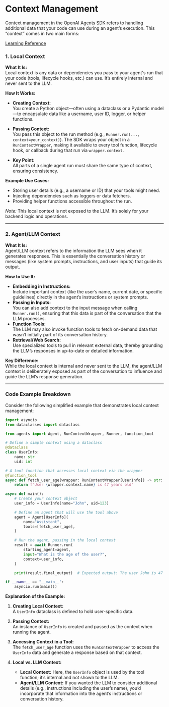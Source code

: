 # Context Management

Context management in the OpenAI Agents SDK refers to handling additional data that your code can use during an agent’s execution. This “context” comes in two main forms:

[Learning Reference](https://openai.github.io/openai-agents-python/context/)

### 1. Local Context

**What It Is:**  
Local context is any data or dependencies you pass to your agent's run that your code (tools, lifecycle hooks, etc.) can use. It’s entirely internal and never sent to the LLM.

**How It Works:**

- **Creating Context:**  
  You create a Python object—often using a dataclass or a Pydantic model—to encapsulate data like a username, user ID, logger, or helper functions.
- **Passing Context:**  
  You pass this object to the run method (e.g., `Runner.run(..., context=your_context)`). The SDK wraps your object in a `RunContextWrapper`, making it available to every tool function, lifecycle hook, or callback during that run via `wrapper.context`.

- **Key Point:**  
  All parts of a single agent run must share the same type of context, ensuring consistency.

**Example Use Cases:**

- Storing user details (e.g., a username or ID) that your tools might need.
- Injecting dependencies such as loggers or data fetchers.
- Providing helper functions accessible throughout the run.

_Note:_ This local context is not exposed to the LLM. It’s solely for your backend logic and operations.

---

### 2. Agent/LLM Context

**What It Is:**  
Agent/LLM context refers to the information the LLM sees when it generates responses. This is essentially the conversation history or messages (like system prompts, instructions, and user inputs) that guide its output.

**How to Use It:**

- **Embedding in Instructions:**  
  Include important context (like the user’s name, current date, or specific guidelines) directly in the agent’s instructions or system prompts.
- **Passing in Inputs:**  
  You can also add context to the input message when calling `Runner.run()`, ensuring that this data is part of the conversation that the LLM processes.
- **Function Tools:**  
  The LLM may also invoke function tools to fetch on-demand data that wasn’t initially part of its conversation history.
- **Retrieval/Web Search:**  
  Use specialized tools to pull in relevant external data, thereby grounding the LLM’s responses in up-to-date or detailed information.

**Key Difference:**  
While the local context is internal and never sent to the LLM, the agent/LLM context is deliberately exposed as part of the conversation to influence and guide the LLM’s response generation.

---

### Code Example Breakdown

Consider the following simplified example that demonstrates local context management:

```python
import asyncio
from dataclasses import dataclass

from agents import Agent, RunContextWrapper, Runner, function_tool

# Define a simple context using a dataclass
@dataclass
class UserInfo:
    name: str
    uid: int

# A tool function that accesses local context via the wrapper
@function_tool
async def fetch_user_age(wrapper: RunContextWrapper[UserInfo]) -> str:
    return f"User {wrapper.context.name} is 47 years old"

async def main():
    # Create your context object
    user_info = UserInfo(name="John", uid=123)

    # Define an agent that will use the tool above
    agent = Agent[UserInfo](
        name="Assistant",
        tools=[fetch_user_age],
    )

    # Run the agent, passing in the local context
    result = await Runner.run(
        starting_agent=agent,
        input="What is the age of the user?",
        context=user_info,
    )

    print(result.final_output)  # Expected output: The user John is 47 years old.

if __name__ == "__main__":
    asyncio.run(main())
```

**Explanation of the Example:**

1. **Creating Local Context:**  
   A `UserInfo` dataclass is defined to hold user-specific data.

2. **Passing Context:**  
   An instance of `UserInfo` is created and passed as the context when running the agent.

3. **Accessing Context in a Tool:**  
   The `fetch_user_age` function uses the `RunContextWrapper` to access the `UserInfo` data and generate a response based on that context.

4. **Local vs. LLM Context:**
   - **Local Context:** Here, the `UserInfo` object is used by the tool function; it’s internal and not shown to the LLM.
   - **Agent/LLM Context:** If you wanted the LLM to consider additional details (e.g., instructions including the user’s name), you’d incorporate that information into the agent’s instructions or conversation history.
